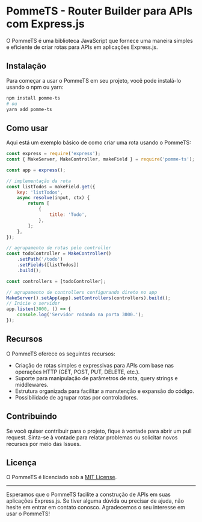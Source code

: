 # PommeTS - Router Builder para APIs com Express.js

O PommeTS é uma biblioteca JavaScript que fornece uma maneira simples e eficiente de criar rotas para APIs em aplicações Express.js.

## Instalação

Para começar a usar o PommeTS em seu projeto, você pode instalá-lo usando o npm ou yarn:

```bash
npm install pomme-ts
# ou
yarn add pomme-ts
```

## Como usar

Aqui está um exemplo básico de como criar uma rota usando o PommeTS:

```javascript
const express = require('express');
const { MakeServer, MakeController, makeField } = require('pomme-ts');

const app = express();

// implementação da rota
const listTodos = makeField.get({
    key: 'listTodos',
    async resolve(input, ctx) {
        return [
            {
                title: 'Todo',
            },
        ];
    },
});

// agrupamento de rotas pelo controller
const todoController = MakeController()
    .setPath('/todo')
    .setFields([listTodos])
    .build();

const controllers = [todoController];

// agrupamento de controllers configurando direto no app
MakeServer().setApp(app).setControllers(controllers).build();
// Inicie o servidor
app.listen(3000, () => {
    console.log('Servidor rodando na porta 3000.');
});
```

## Recursos

O PommeTS oferece os seguintes recursos:

-   Criação de rotas simples e expressivas para APIs com base nas operações HTTP (GET, POST, PUT, DELETE, etc.).
-   Suporte para manipulação de parâmetros de rota, query strings e middlewares.
-   Estrutura organizada para facilitar a manutenção e expansão do código.
-   Possibilidade de agrupar rotas por controladores.

## Contribuindo

Se você quiser contribuir para o projeto, fique à vontade para abrir um pull request. Sinta-se à vontade para relatar problemas ou solicitar novos recursos por meio das Issues.

## Licença

O PommeTS é licenciado sob a [MIT License](https://opensource.org/licenses/MIT).

---

Esperamos que o PommeTS facilite a construção de APIs em suas aplicações Express.js. Se tiver alguma dúvida ou precisar de ajuda, não hesite em entrar em contato conosco. Agradecemos o seu interesse em usar o PommeTS!
